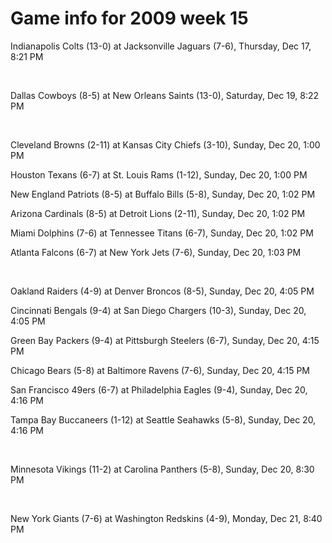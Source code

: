 # Game info for 2009 week 15

Indianapolis Colts (13-0) at Jacksonville Jaguars (7-6), Thursday, Dec 17, 8:21 PM


<br/>

Dallas Cowboys (8-5) at New Orleans Saints (13-0), Saturday, Dec 19, 8:22 PM


<br/>

Cleveland Browns (2-11) at Kansas City Chiefs (3-10), Sunday, Dec 20, 1:00 PM

Houston Texans (6-7) at St. Louis Rams (1-12), Sunday, Dec 20, 1:00 PM

New England Patriots (8-5) at Buffalo Bills (5-8), Sunday, Dec 20, 1:02 PM

Arizona Cardinals (8-5) at Detroit Lions (2-11), Sunday, Dec 20, 1:02 PM

Miami Dolphins (7-6) at Tennessee Titans (6-7), Sunday, Dec 20, 1:02 PM

Atlanta Falcons (6-7) at New York Jets (7-6), Sunday, Dec 20, 1:03 PM


<br/>

Oakland Raiders (4-9) at Denver Broncos (8-5), Sunday, Dec 20, 4:05 PM

Cincinnati Bengals (9-4) at San Diego Chargers (10-3), Sunday, Dec 20, 4:05 PM

Green Bay Packers (9-4) at Pittsburgh Steelers (6-7), Sunday, Dec 20, 4:15 PM

Chicago Bears (5-8) at Baltimore Ravens (7-6), Sunday, Dec 20, 4:15 PM

San Francisco 49ers (6-7) at Philadelphia Eagles (9-4), Sunday, Dec 20, 4:16 PM

Tampa Bay Buccaneers (1-12) at Seattle Seahawks (5-8), Sunday, Dec 20, 4:16 PM


<br/>

Minnesota Vikings (11-2) at Carolina Panthers (5-8), Sunday, Dec 20, 8:30 PM


<br/>

New York Giants (7-6) at Washington Redskins (4-9), Monday, Dec 21, 8:40 PM

